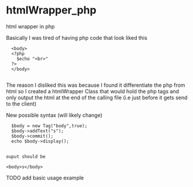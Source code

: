 # htmlWrapper_php
html wrapper in php 

Basically I was tired  of having php code that look liked this
  ~~~
    <body>
    <?php
      $echo "<br>"
    ?>
    </body>
    
   ~~~

The reason I disliked this was because I found it differentiate the php from html so I created a htmlWrapper Class that would hold the php tags and only output the html at the end of the calling file (i.e just before it gets send to the client)

New possible syntax (will likely change)

  ~~~
    $body = new Tag("body",true);
    $body->addText("s");
    $body->commit();
    echo $body->display();
    
  
   ~~~

	ouput should be
	
    <body>s</body>
 
   
TODO add basic usage example

